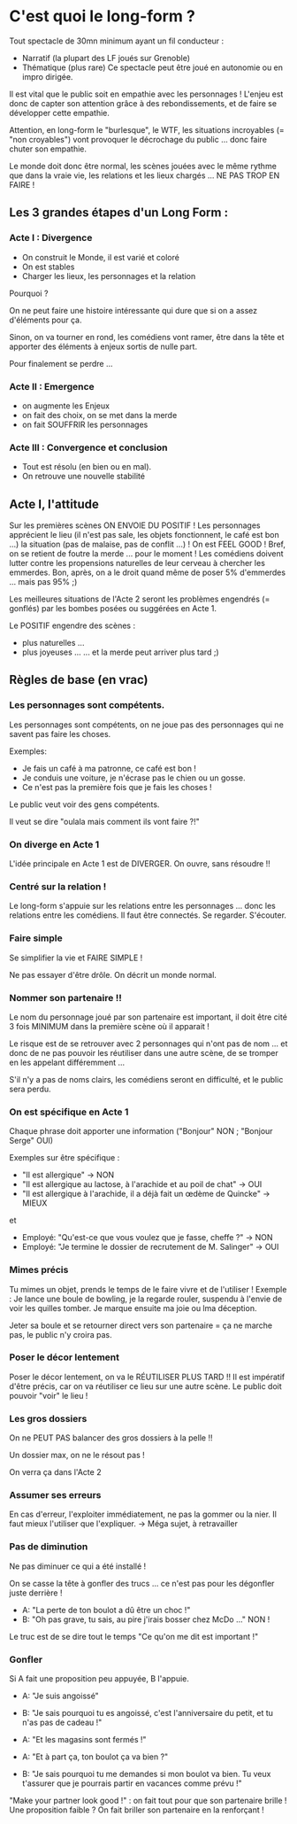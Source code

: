 # C'est quoi le long-form ?

Tout spectacle de 30mn minimum ayant un fil conducteur :
- Narratif (la plupart des LF joués sur Grenoble)
- Thématique (plus rare)
  Ce spectacle peut être joué en autonomie ou en impro dirigée.

Il est vital que le public soit en empathie avec les personnages !
L'enjeu est donc de capter son attention grâce à des rebondissements, et de faire se développer cette empathie.

Attention, en long-form le "burlesque", le WTF, les situations incroyables (= "non croyables") vont provoquer le décrochage du public ... donc faire chuter son empathie.

Le monde doit donc être normal, les scènes jouées avec le même rythme que dans la vraie vie, les relations et les lieux chargés ... NE PAS TROP EN FAIRE !

## Les 3 grandes étapes d'un Long Form :

### Acte I : Divergence
- On construit le Monde, il est varié et coloré
- On est stables
- Charger les lieux, les personnages et la relation

Pourquoi ?

On ne peut faire une histoire intéressante qui dure que si on a assez d'éléments pour ça.

Sinon, on va tourner en rond, les comédiens vont ramer, être dans la tête et apporter des éléments à enjeux sortis de nulle part.

Pour finalement se perdre ...


### Acte II : Emergence
- on augmente les Enjeux
- on fait des choix, on se met dans la merde
- on fait SOUFFRIR les personnages

### Acte III : Convergence et conclusion
- Tout est résolu (en bien ou en mal).
- On retrouve une nouvelle stabilité

## Acte I, l'attitude
Sur les premières scènes ON ENVOIE DU POSITIF ! Les personnages apprécient le lieu (il n'est pas sale, les objets fonctionnent, le café est bon ...) la situation (pas de malaise, pas de conflit ...) ! On est FEEL GOOD !
Bref, on se retient de foutre la merde ... pour le moment !
Les comédiens doivent lutter contre les propensions naturelles de leur cerveau à chercher les emmerdes.
Bon, après, on a le droit quand même de poser 5% d'emmerdes ... mais pas 95% ;)

Les meilleures situations de l'Acte 2 seront les problèmes engendrés (= gonflés) par les bombes posées ou suggérées en Acte 1.

Le POSITIF engendre des scènes :
- plus naturelles ...
- plus joyeuses ...
  ... et la merde peut arriver plus tard ;)

## Règles de base (en vrac)

### Les personnages sont compétents.
Les personnages sont compétents, on ne joue pas des personnages qui ne savent pas faire les choses.

Exemples:
- Je fais un café à ma patronne, ce café est bon !
- Je conduis une voiture, je n'écrase pas le chien ou un gosse.
- Ce n'est pas la première fois que je fais les choses !

Le public veut voir des gens compétents.

Il veut se dire "oulala mais comment ils vont faire ?!"

### On diverge en Acte 1
L'idée principale en Acte 1 est de DIVERGER.
On ouvre, sans résoudre !!

### Centré sur la relation !
Le long-form s'appuie sur les relations entre les personnages ... donc les relations entre les comédiens. Il faut être connectés. Se regarder. S'écouter.

### Faire simple
Se simplifier la vie et FAIRE SIMPLE !

Ne pas essayer d'être drôle. On décrit un monde normal.

### Nommer son partenaire !!

Le nom du personnage joué par son partenaire est important, il doit être cité 3 fois MINIMUM dans la première scène où il apparait !

Le risque est de se retrouver avec 2 personnages qui n'ont pas de nom ... et donc de ne pas pouvoir les réutiliser dans une autre scène, de se tromper en les appelant différemment ...

S'il n'y a pas de noms clairs, les comédiens seront en difficulté, et le public sera perdu.

### On est spécifique en Acte 1
Chaque phrase doit apporter une information ("Bonjour" NON ; "Bonjour Serge" OUI)

Exemples sur être spécifique :
- "Il est allergique" -> NON
- "Il est allergique au lactose, à l'arachide et au poil de chat" -> OUI
- "Il est allergique à l'arachide, il a déjà fait un œdème de Quincke" -> MIEUX

et

- Employé: "Qu'est-ce que vous voulez que je fasse, cheffe ?" -> NON
- Employé: "Je termine le dossier de recrutement de M. Salinger" -> OUI


### Mimes précis
Tu mimes un objet, prends le temps de le faire vivre et de l'utiliser !
Exemple : 
Je lance une boule de bowling, je la regarde rouler, suspendu à l'envie de voir les quilles tomber. Je marque ensuite ma joie ou lma déception.

Jeter sa boule et se retourner direct vers son partenaire = ça ne marche pas, le public n'y croira pas.

### Poser le décor lentement
Poser le décor lentement, on va le RÉUTILISER PLUS TARD !!
Il est impératif d'être précis, car on va réutiliser ce lieu sur une autre scène.
Le public doit pouvoir "voir" le lieu !

### Les gros dossiers
On ne PEUT PAS balancer des gros dossiers à la pelle !!

Un dossier max, on ne le résout pas !

On verra ça dans l'Acte 2

### Assumer ses erreurs
En cas d'erreur, l'exploiter immédiatement, ne pas la gommer ou la nier.
Il faut mieux l'utiliser que l'expliquer.
-> Méga sujet, à retravailler

### Pas de diminution
Ne pas diminuer ce qui a été installé !

On se casse la tête à gonfler des trucs ... ce n'est pas pour les dégonfler juste derrière !

- A: "La perte de ton boulot a dû être un choc !"
- B: "Oh pas grave, tu sais, au pire j'irais bosser chez McDo ..."
NON !

Le truc est de se dire tout le temps "Ce qu'on me dit est important !"

### Gonfler
Si A fait une proposition peu appuyée, B l'appuie.
- A: "Je suis angoissé"
- B: "Je sais pourquoi tu es angoissé, c'est l'anniversaire du petit, et tu n'as pas de cadeau !"
- A: "Et les magasins sont fermés !"

- A: "Et à part ça, ton boulot ça va bien ?"
- B: "Je sais pourquoi tu me demandes si mon boulot va bien. Tu veux t'assurer que je pourrais partir en vacances comme prévu !"

"Make your partner look good !" : on fait tout pour que son partenaire brille !
Une proposition faible ? On fait briller son partenaire en la renforçant !
